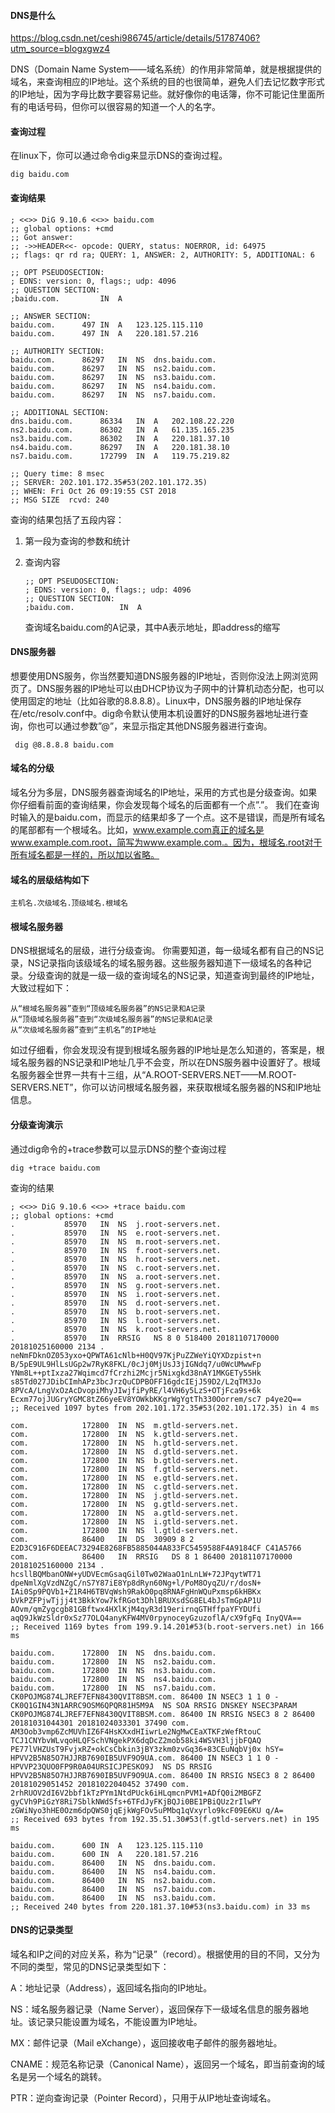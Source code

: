 #### **DNS是什么**

https://blog.csdn.net/ceshi986745/article/details/51787406?utm_source=blogxgwz4

DNS（Domain Name System——域名系统）的作用非常简单，就是根据提供的域名，来查询相应的IP地址。这个系统的目的也很简单，避免人们去记忆数字形式的IP地址，因为字母比数字要容易记些。就好像你的电话簿，你不可能记住里面所有的电话号码，但你可以很容易的知道一个人的名字。

#### **查询过程**

在linux下，你可以通过命令dig来显示DNS的查询过程。

```
dig baidu.com
```

#### 查询结果

```
; <<>> DiG 9.10.6 <<>> baidu.com
;; global options: +cmd
;; Got answer:
;; ->>HEADER<<- opcode: QUERY, status: NOERROR, id: 64975
;; flags: qr rd ra; QUERY: 1, ANSWER: 2, AUTHORITY: 5, ADDITIONAL: 6

;; OPT PSEUDOSECTION:
; EDNS: version: 0, flags:; udp: 4096
;; QUESTION SECTION:
;baidu.com.			IN	A

;; ANSWER SECTION:
baidu.com.		497	IN	A	123.125.115.110
baidu.com.		497	IN	A	220.181.57.216

;; AUTHORITY SECTION:
baidu.com.		86297	IN	NS	dns.baidu.com.
baidu.com.		86297	IN	NS	ns2.baidu.com.
baidu.com.		86297	IN	NS	ns3.baidu.com.
baidu.com.		86297	IN	NS	ns4.baidu.com.
baidu.com.		86297	IN	NS	ns7.baidu.com.

;; ADDITIONAL SECTION:
dns.baidu.com.		86334	IN	A	202.108.22.220
ns2.baidu.com.		86302	IN	A	61.135.165.235
ns3.baidu.com.		86302	IN	A	220.181.37.10
ns4.baidu.com.		86297	IN	A	220.181.38.10
ns7.baidu.com.		172799	IN	A	119.75.219.82

;; Query time: 8 msec
;; SERVER: 202.101.172.35#53(202.101.172.35)
;; WHEN: Fri Oct 26 09:19:55 CST 2018
;; MSG SIZE  rcvd: 240

```

查询的结果包括了五段内容：

1. 第一段为查询的参数和统计

2. 查询内容

   ```
   ;; OPT PSEUDOSECTION:
   ; EDNS: version: 0, flags:; udp: 4096
   ;; QUESTION SECTION:
   ;baidu.com.			IN	A
   ```

   查询域名baidu.com的A记录，其中A表示地址，即address的缩写



#### DNS服务器

想要使用DNS服务，你当然要知道DNS服务器的IP地址，否则你没法上网浏览网页了。DNS服务器的IP地址可以由DHCP协议为子网中的计算机动态分配，也可以使用固定的地址（比如谷歌的8.8.8.8）。Linux中，DNS服务器的IP地址保存在/etc/resolv.conf中。dig命令默认使用本机设置好的DNS服务器地址进行查询，你也可以通过参数”@”，来显示指定其他DNS服务器进行查询。

```
 dig @8.8.8.8 baidu.com
```

#### 域名的分级

域名分为多层，DNS服务器查询域名的IP地址，采用的方式也是分级查询。如果你仔细看前面的查询结果，你会发现每个域名的后面都有一个点”.”。
我们在查询时输入的是baidu.com，而显示的结果却多了一个点。这不是错误，而是所有域名的尾部都有一个根域名。比如，www.example.com真正的域名是www.example.com.root，简写为www.example.com.。因为，根域名.root对于所有域名都是一样的，所以加以省略。 

#### 域名的层级结构如下

```
主机名.次级域名.顶级域名.根域名
```

#### 根域名服务器

DNS根据域名的层级，进行分级查询。 
你需要知道，每一级域名都有自己的NS记录，NS记录指向该级域名的域名服务器。这些服务器知道下一级域名的各种记录。分级查询的就是一级一级的查询域名的NS记录，知道查询到最终的IP地址，大致过程如下：

```
从“根域名服务器”查到“顶级域名服务器”的NS记录和A记录
从“顶级域名服务器”查到“次级域名服务器”的NS记录和A记录
从“次级域名服务器”查到“主机名”的IP地址
```


如过仔细看，你会发现没有提到根域名服务器的IP地址是怎么知道的，答案是，根域名服务器的NS记录和IP地址几乎不会变，所以在DNS服务器中设置好了。根域名服务器全世界一共有十三组，从“A.ROOT-SERVERS.NET——M.ROOT-SERVERS.NET”，你可以访问根域名服务器，来获取根域名服务器的NS和IP地址信息。

#### 分级查询演示

通过dig命令的+trace参数可以显示DNS的整个查询过程

```
dig +trace baidu.com
```

查询的结果

```
; <<>> DiG 9.10.6 <<>> +trace baidu.com
;; global options: +cmd
.			85970	IN	NS	j.root-servers.net.
.			85970	IN	NS	e.root-servers.net.
.			85970	IN	NS	m.root-servers.net.
.			85970	IN	NS	f.root-servers.net.
.			85970	IN	NS	h.root-servers.net.
.			85970	IN	NS	c.root-servers.net.
.			85970	IN	NS	a.root-servers.net.
.			85970	IN	NS	g.root-servers.net.
.			85970	IN	NS	i.root-servers.net.
.			85970	IN	NS	d.root-servers.net.
.			85970	IN	NS	b.root-servers.net.
.			85970	IN	NS	l.root-servers.net.
.			85970	IN	NS	k.root-servers.net.
.			85970	IN	RRSIG	NS 8 0 518400 20181107170000 20181025160000 2134 . neNmFDknOZ053yxo+QPWTA61cNlb+H0QV97KjPuZZWeYiQYXDzpist+n B/5pE9UL9HlLsUGp2w7RyK8FKL/0cJj0MjUsJ3jIGNdq7/u0WcUMwwFp YNm8L++ptIxza27Wqimcd7fCrzhi2Mcjr5Nixgkd38nAY1MKGETy55Hk s85Td027JDibCImhAPz3bcJrzQuCDPBOFF16gdcIEjJ59D2/L2qTM3Jo 8PVcA/LngVxOzAcDvopiMhyJIwjfiPyRE/l4VH6y5LzS+OTjFca9s+6k Ecxm77ojJUGryYGMC8tZ66yeEV8YOWkbKKgrWgYgtTh330Oorrem/sc7 p4ye2Q==
;; Received 1097 bytes from 202.101.172.35#53(202.101.172.35) in 4 ms

com.			172800	IN	NS	m.gtld-servers.net.
com.			172800	IN	NS	k.gtld-servers.net.
com.			172800	IN	NS	h.gtld-servers.net.
com.			172800	IN	NS	d.gtld-servers.net.
com.			172800	IN	NS	b.gtld-servers.net.
com.			172800	IN	NS	f.gtld-servers.net.
com.			172800	IN	NS	e.gtld-servers.net.
com.			172800	IN	NS	c.gtld-servers.net.
com.			172800	IN	NS	j.gtld-servers.net.
com.			172800	IN	NS	g.gtld-servers.net.
com.			172800	IN	NS	a.gtld-servers.net.
com.			172800	IN	NS	i.gtld-servers.net.
com.			172800	IN	NS	l.gtld-servers.net.
com.			86400	IN	DS	30909 8 2 E2D3C916F6DEEAC73294E8268FB5885044A833FC5459588F4A9184CF C41A5766
com.			86400	IN	RRSIG	DS 8 1 86400 20181107170000 20181025160000 2134 . hcsllBQMbanONW+yUDVEcmGsaqGil0Tw02WaaO1nLnLW+72JPqytWT71 dpeNmlXgVzdNZgC/nS7Y87iE8Yp8dRyn60Ng+l/PoM8OyqZU/r/dosN+ IAi0Sp9PQVb1+Z1R4H6TBVqWsh9RakO0pq8RNAFgHnWQuPxmsp6kHBKx bVkPZFPjwTjjj4t3BkkYow7kfRGot3DhlBRUXsdSG8EL4bJsTmGpAP1U AOvm/qmZygcgb81GBftwx4HXlKjM4qyR3d19erirnqGTHffpaYFYDUfi aqQ9JkWzSldr0xSz77OLQ4anyKFW4MV0rpynoceyGzuzoflA/cX9fgFq InyQVA==
;; Received 1169 bytes from 199.9.14.201#53(b.root-servers.net) in 166 ms

baidu.com.		172800	IN	NS	dns.baidu.com.
baidu.com.		172800	IN	NS	ns2.baidu.com.
baidu.com.		172800	IN	NS	ns3.baidu.com.
baidu.com.		172800	IN	NS	ns4.baidu.com.
baidu.com.		172800	IN	NS	ns7.baidu.com.
CK0POJMG874LJREF7EFN8430QVIT8BSM.com. 86400 IN NSEC3 1 1 0 - CK0Q1GIN43N1ARRC9OSM6QPQR81H5M9A  NS SOA RRSIG DNSKEY NSEC3PARAM
CK0POJMG874LJREF7EFN8430QVIT8BSM.com. 86400 IN RRSIG NSEC3 8 2 86400 20181031044301 20181024033301 37490 com. AM3Oob3vmp6ZcMUVhIZ6F4HsKXxdHIiwrLe2NgMwCEaXTKFzWefRtouC TCJ1CNYbvWLvqoHLQFSchVNgekPX6dqDcZ2mob58ki4WSVH3ljjbFQAQ PE77lVHZUsT9FvjxRZ+okCsCbkin3jBY3zkm0zvGq36+83CEuNqbVj0x hSY=
HPVV2B5N85O7HJJRB7690IB5UVF9O9UA.com. 86400 IN NSEC3 1 1 0 - HPVVP23QUO0FP9R0A04URSICJPESKO9J  NS DS RRSIG
HPVV2B5N85O7HJJRB7690IB5UVF9O9UA.com. 86400 IN RRSIG NSEC3 8 2 86400 20181029051452 20181022040452 37490 com. 2rhRUOV2dI6V2bbf1kTzPYm1NtdPUck6iHLqmcnPVM1+ADfQ0i2MBGFZ gyCVh9PiGzY8Ri7SblkNWdSfs+6TFdJyFKjBQJi0BE1PBiQUz2rIlwPY zGWiNyo3hHE0Ozm6dpQWS0jqEjkWgFOv5uPMbq1qVxyrlo9kcF09E6KU q/A=
;; Received 693 bytes from 192.35.51.30#53(f.gtld-servers.net) in 195 ms

baidu.com.		600	IN	A	123.125.115.110
baidu.com.		600	IN	A	220.181.57.216
baidu.com.		86400	IN	NS	dns.baidu.com.
baidu.com.		86400	IN	NS	ns4.baidu.com.
baidu.com.		86400	IN	NS	ns2.baidu.com.
baidu.com.		86400	IN	NS	ns7.baidu.com.
baidu.com.		86400	IN	NS	ns3.baidu.com.
;; Received 240 bytes from 220.181.37.10#53(ns3.baidu.com) in 33 ms
```



#### DNS的记录类型

域名和IP之间的对应关系，称为“记录”（record）。根据使用的目的不同，又分为不同的类型，常见的DNS记录类型如下：

A：地址记录（Address），返回域名指向的IP地址。

NS：域名服务器记录（Name Server），返回保存下一级域名信息的服务器地址。该记录只能设置为域名，不能设置为IP地址。

MX：邮件记录（Mail eXchange），返回接收电子邮件的服务器地址。

CNAME：规范名称记录（Canonical Name），返回另一个域名，即当前查询的域名是另一个域名的跳转。

PTR：逆向查询记录（Pointer Record），只用于从IP地址查询域名。